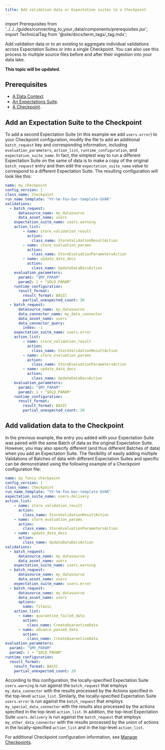 ```yaml
---
title: Add validation data or Expectation suites to a Checkpoint
---
```


import Prerequisites from '../../../guides/connecting_to_your_data/components/prerequisites.jsx';
import TechnicalTag from '@site/docs/term_tags/_tag.mdx';

Add validation data or <TechnicalTag tag="expectation_suite" text="Expectation Suites" /> to an existing <TechnicalTag tag="checkpoint" text="Checkpoint" /> to aggregate individual validations across Expectation Suites or <TechnicalTag tag="datasource" text="Data Sources" /> into a single Checkpoint. You can also use this process to <TechnicalTag tag="validation" text="Validate" /> multiple source files before and after their ingestion into your data lake.

**This topic will be updated.**

## Prerequisites

<Prerequisites>

- [A Data Context](/docs/guides/setup/configuring_data_contexts/instantiating_data_contexts/instantiate_data_context).
- [An Expectations Suite](/docs/guides/expectations/how_to_create_and_edit_expectations_with_instant_feedback_from_a_sample_batch_of_data).
- [A Checkpoint](./how_to_create_a_new_checkpoint.md).

</Prerequisites>

## Add an Expectation Suite to the Checkpoint

To add a second Expectation Suite (in this example we add ``users.error``) to your Checkpoint configuration, modify the file to add an additional `batch_request` key and corresponding information, including `evaluation_parameters`, `action_list`, `runtime_configuration`, and `expectation_suite_name`.  In fact, the simplest way to run a different Expectation Suite on the same <TechnicalTag tag="batch" text="Batch" /> of data is to make a copy of the original `batch_request` entry and then edit the `expectation_suite_name` value to correspond to a different Expectation Suite.  The resulting configuration will look like this:

```yaml
name: my_checkpoint
config_version: 1
class_name: Checkpoint
run_name_template: "%Y-%m-foo-bar-template-$VAR"
validations:
  - batch_request:
      datasource_name: my_datasource
      data_asset_name: users
    expectation_suite_name: users.warning
    action_list:
        - name: store_validation_result
          action:
            class_name: StoreValidationResultAction
        - name: store_evaluation_params
          action:
            class_name: StoreEvaluationParametersAction
        - name: update_data_docs
          action:
            class_name: UpdateDataDocsAction
    evaluation_parameters:
      param1: "$MY_PARAM"
      param2: 1 + "$OLD_PARAM"
    runtime_configuration:
      result_format:
        result_format: BASIC
        partial_unexpected_count: 20
  - batch_request:
      datasource_name: my_datasource
      data_connector_name: my_data_connector
      data_asset_name: users
      data_connector_query:
        index: -1
    expectation_suite_name: users.error
    action_list:
        - name: store_validation_result
          action:
            class_name: StoreValidationResultAction
        - name: store_evaluation_params
          action:
            class_name: StoreEvaluationParametersAction
        - name: update_data_docs
          action:
            class_name: UpdateDataDocsAction
    evaluation_parameters:
      param1: "$MY_PARAM"
      param2: 1 + "$OLD_PARAM"
    runtime_configuration:
      result_format:
        result_format: BASIC
        partial_unexpected_count: 20
```

## Add validation data to the Checkpoint

In the previous example, the entry you added with your Expectation Suite was paired with the same Batch of data as the original Expectation Suite.  However, you may also specify different <TechnicalTag tag="batch_request" text="Batch Requests" /> (and thus different Batches of data) when you add an Expectation Suite.  The flexibility of easily adding multiple Validations of Batches of data with different Expectation Suites and specific <TechnicalTag tag="action" text="Actions" /> can be demonstrated using the following example of a Checkpoint configuration file:

```yaml
name: my_fancy_checkpoint
config_version: 1
class_name: Checkpoint
run_name_template: "%Y-%m-foo-bar-template-$VAR"
expectation_suite_name: users.delivery
action_list:
    - name: store_validation_result
      action:
        class_name: StoreValidationResultAction
    - name: store_evaluation_params
      action:
        class_name: StoreEvaluationParametersAction
    - name: update_data_docs
      action:
        class_name: UpdateDataDocsAction
validations:
  - batch_request:
      datasource_name: my_datasource
      data_asset_name: users
    expectation_suite_name: users.warning
  - batch_request:
      datasource_name: my_datasource
      data_asset_name: users
    expectation_suite_name: users.error
  - batch_request:
      datasource_name: my_datasource
      data_asset_name: users
      options:
        name: Titanic
    action_list:
      - name: quarantine_failed_data
        action:
          class_name: CreateQuarantineData
      - name: advance_passed_data
        action:
          class_name: CreateQuarantineData
evaluation_parameters:
  param1: "$MY_PARAM"
  param2: 1 + "$OLD_PARAM"
runtime_configuration:
  result_format:
    result_format: BASIC
    partial_unexpected_count: 20
```

According to this configuration, the locally-specified Expectation Suite ``users.warning`` is run against the ``batch_request`` that employs ``my_data_connector`` with the results processed by the Actions specified in the top-level ``action_list``. Similarly, the locally-specified Expectation Suite ``users.error`` is run against the ``batch_request`` that employs ``my_special_data_connector`` with the results also processed by the actions specified in the top-level ``action_list``. In addition, the top-level Expectation Suite ``users.delivery`` is run against the ``batch_request`` that employs ``my_other_data_connector`` with the results processed by the union of actions in the locally-specified ``action_list`` and in the top-level ``action_list``.

For additional Checkpoint configuration information, see [Manage Checkpoints](./checkpoint_lp.md).
